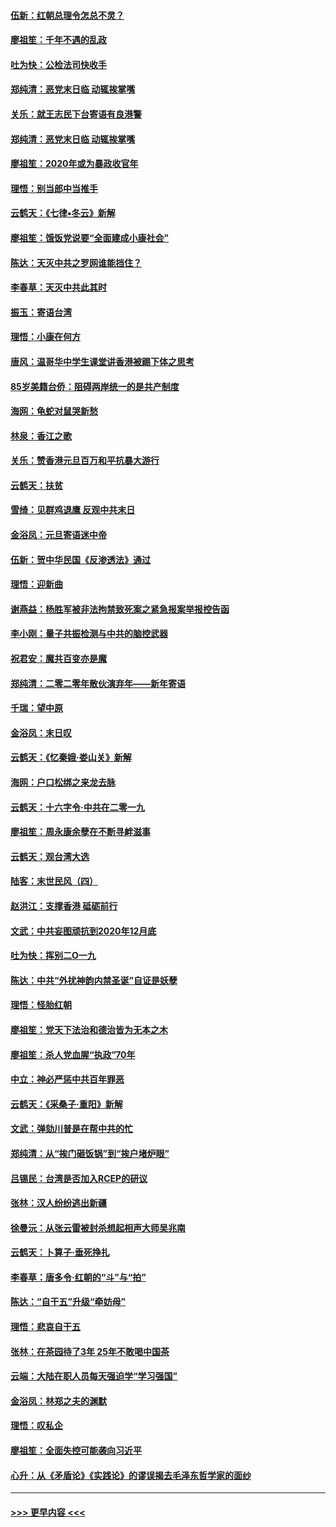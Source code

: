 #### [伍新：红朝总理令怎总不灵？](../pages/nsc993/n11770813.md?t=01071644) 
#### [廖祖笙：千年不遇的乱政](../pages/nsc993/n11770373.md?t=01071644) 
#### [吐为快：公检法司快收手](../pages/nsc993/n11770359.md?t=01071644) 
#### [郑纯清：恶党末日临 动辄挨掌嘴](../pages/nsc993/n11769912.md?t=01071644) 
#### [关乐：就王志民下台寄语有良港警](../pages/nsc993/n11769903.md?t=01071644) 
#### [郑纯清：恶党末日临 动辄挨掌嘴](../pages/nsc993/n11769356.md?t=01071644) 
#### [廖祖笙：2020年或为暴政收官年](../pages/nsc993/n11768216.md?t=01071644) 
#### [理悟：别当郎中当推手](../pages/nsc993/n11768243.md?t=01071644) 
#### [云鹤天：《七律▪冬云》新解](../pages/nsc993/n11768204.md?t=01071644) 
#### [廖祖笙：饿饭党说要“全面建成小康社会”](../pages/nsc993/n11767482.md?t=01071644) 
#### [陈达：天灭中共之罗网谁能挡住？](../pages/nsc993/n11767465.md?t=01071644) 
#### [李春草：天灭中共此其时](../pages/nsc993/n11767452.md?t=01071644) 
#### [振玉：寄语台湾](../pages/nsc993/n11767432.md?t=01071644) 
#### [理悟：小康在何方](../pages/nsc993/n11767394.md?t=01071644) 
#### [唐风：温哥华中学生课堂讲香港被踢下体之思考](../pages/nsc993/n11766848.md?t=01071644) 
#### [85岁美籍台侨：阻碍两岸统一的是共产制度](../pages/nsc993/n11765043.md?t=01071644) 
#### [海网：龟蛇对鼠哭新愁](../pages/nsc993/n11764895.md?t=01071644) 
#### [林泉：香江之歌](../pages/nsc993/n11764415.md?t=01071644) 
#### [关乐：赞香港元旦百万和平抗暴大游行](../pages/nsc993/n11764382.md?t=01071644) 
#### [云鹤天：扶贫](../pages/nsc993/n11764245.md?t=01071644) 
#### [雪绮：见群鸡退鹰  反观中共末日](../pages/nsc993/n11762112.md?t=01071644) 
#### [金浴凤：元旦寄语迷中帝](../pages/nsc993/n11761788.md?t=01071644) 
#### [伍新：贺中华民国《反渗透法》通过](../pages/nsc993/n11761994.md?t=01071644) 
#### [理悟：迎新曲](../pages/nsc993/n11761152.md?t=01071644) 
#### [谢燕益：杨胜军被非法拘禁致死案之紧急报案举报控告函](../pages/nsc993/n11756134.md?t=01071644) 
#### [李小刚：量子共振检测与中共的脑控武器](../pages/nsc993/n11754518.md?t=01071644) 
#### [祝君安：魔共百变亦是魔](../pages/nsc993/n11754469.md?t=01071644) 
#### [郑纯清：二零二零年散伙演弃年——新年寄语](../pages/nsc993/n11754195.md?t=01071644) 
#### [千瑞：望中原](../pages/nsc993/n11754159.md?t=01071644) 
#### [金浴凤：末日叹](../pages/nsc993/n11752359.md?t=01071644) 
#### [云鹤天：《忆秦娥‧娄山关》新解](../pages/nsc993/n11752348.md?t=01071644) 
#### [海网：户口松绑之来龙去脉](../pages/nsc993/n11752328.md?t=01071644) 
#### [云鹤天：十六字令‧中共在二零一九](../pages/nsc993/n11752305.md?t=01071644) 
#### [廖祖笙：周永康余孽在不断寻衅滋事](../pages/nsc993/n11751013.md?t=01071644) 
#### [云鹤天：观台湾大选](../pages/nsc993/n11751007.md?t=01071644) 
#### [陆客：末世民风（四）](../pages/nsc993/n11749203.md?t=01071644) 
#### [赵洪江：支撑香港 砥砺前行](../pages/nsc993/n11748482.md?t=01071644) 
#### [文武：中共妄图顽抗到2020年12月底](../pages/nsc993/n11748446.md?t=01071644) 
#### [吐为快：挥别二O一九](../pages/nsc993/n11748411.md?t=01071644) 
#### [陈达：中共“外扰神韵内禁圣诞”自证是妖孽](../pages/nsc993/n11748226.md?t=01071644) 
#### [理悟：怪胎红朝](../pages/nsc993/n11748206.md?t=01071644) 
#### [廖祖笙：党天下法治和德治皆为无本之木](../pages/nsc993/n11748135.md?t=01071644) 
#### [廖祖笙：杀人党血腥“执政”70年](../pages/nsc993/n11745144.md?t=01071644) 
#### [中立：神必严惩中共百年罪恶](../pages/nsc993/n11744970.md?t=01071644) 
#### [云鹤天：《采桑子‧重阳》新解](../pages/nsc993/n11744948.md?t=01071644) 
#### [文武：弹劾川普是在帮中共的忙](../pages/nsc993/n11744758.md?t=01071644) 
#### [郑纯清：从“挨门砸饭锅”到“挨户堵炉眼”](../pages/nsc993/n11744745.md?t=01071644) 
#### [吕锡民：台湾是否加入RCEP的研议](../pages/nsc993/n11744701.md?t=01071644) 
#### [张林：汉人纷纷逃出新疆](../pages/nsc993/n11743530.md?t=01071644) 
#### [徐曼沅：从张云雷被封杀想起相声大师吴兆南](../pages/nsc993/n11741816.md?t=01071644) 
#### [云鹤天：卜算子‧垂死挣扎](../pages/nsc993/n11739956.md?t=01071644) 
#### [李春草：唐多令‧红朝的“斗”与“拍”](../pages/nsc993/n11739830.md?t=01071644) 
#### [陈达：“自干五”升级“牵妨母”](../pages/nsc993/n11739724.md?t=01071644) 
#### [理悟：悲哀自干五](../pages/nsc993/n11739547.md?t=01071644) 
#### [张林：在茶园待了3年 25年不敢喝中国茶](../pages/nsc993/n11739240.md?t=01071644) 
#### [云端：大陆在职人员每天强迫学“学习强国”](../pages/nsc993/n11738735.md?t=01071644) 
#### [金浴凤：林郑之夫的渊默](../pages/nsc993/n11737735.md?t=01071644) 
#### [理悟：叹私企](../pages/nsc993/n11737715.md?t=01071644) 
#### [廖祖笙：全面失控可能袭向习近平](../pages/nsc993/n11737704.md?t=01071644) 
#### [心升：从《矛盾论》《实践论》的谬误揭去毛泽东哲学家的面纱](../pages/nsc993/n11736962.md?t=01071644) 

----
#### [ >>> 更早内容 <<< ](../indexes/nsc993-earlier.md)
